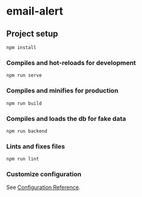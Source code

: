 # email-alert

## Project setup
```
npm install
```

### Compiles and hot-reloads for development
```
npm run serve
```

### Compiles and minifies for production
```
npm run build
```

### Compiles and loads the db for fake data
```
npm run backend
```

### Lints and fixes files
```
npm run lint
```

### Customize configuration
See [Configuration Reference](https://cli.vuejs.org/config/).
